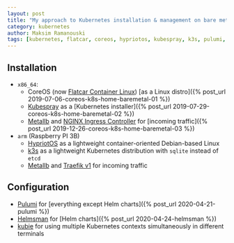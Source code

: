 ```yaml
---
layout: post
title: "My approach to Kubernetes installation & management on bare metal"
category: kubernetes
author: Maksim Ramanouski
tags: [kubernetes, flatcar, coreos, hypriotos, kubespray, k3s, pulumi, helmsman, helm]
---
```


## Installation

- `x86_64`:
    - CoreOS (now [Flatcar Container Linux](https://www.flatcar-linux.org/)) [as a Linux distro]({% post_url 2019-07-06-coreos-k8s-home-baremetal-01 %})
    - [Kubespray](https://kubespray.io/) as a [Kubernetes installer]({% post_url 2019-07-29-coreos-k8s-home-baremetal-02 %})
    - [Metallb](https://metallb.universe.tf/) and [NGINX Ingress Controller](https://kubernetes.github.io/ingress-nginx/) for [incoming traffic]({% post_url 2019-12-26-coreos-k8s-home-baremetal-03 %})
- `arm` (Raspberry PI 3B)
    - [HypriotOS](https://github.com/hypriot/image-builder-rpi/releases) as a lightweight container-oriented Debian-based Linux
    - [k3s](https://k3s.io/) as a lightweight Kubernetes distribution with `sqlite` instead of `etcd`
    - [Metallb](https://metallb.universe.tf/) and [Traefik v1](https://containo.us/traefik/) for incoming traffic

## Configuration

- [Pulumi](https://www.pulumi.com/) for [everything except Helm charts]({% post_url 2020-04-21-pulumi %})
- [Helmsman](https://github.com/Praqma/helmsman) for [Helm charts]({% post_url 2020-04-24-helmsman %})
- [kubie](https://github.com/sbstp/kubie) for using multiple Kubernetes contexts simultaneously in different terminals
